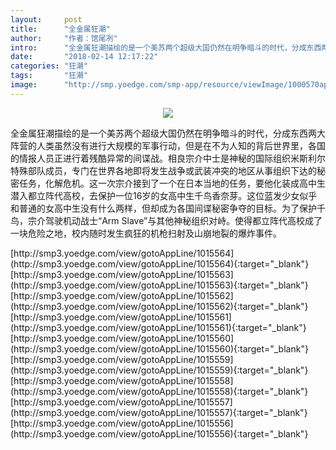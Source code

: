 ```yaml
---
layout:     post
title:      "全金属狂潮"
author:     "作者：馆尾冽"
intro:      "全金属狂潮描绘的是一个美苏两个超级大国仍然在明争暗斗的时代，分成东西两大阵营的人类虽然没有进行大规模的军事行动，但是在不为人知的背后世界里，各国的情报人员正进行着残酷异常的间谍战。相良宗介中士是神秘的国际组织米斯利尔特殊部队成员，专门在世界各地即将发生战争或武装冲突的地区从事组织下达的秘密任务，化解危机。这一次宗介接到了一个在日本当地的任务，要他化装成高中生潜入都立阵代高校，去保护一位16岁的女高中生千鸟香奈芽。这位蓝发少女似乎和普通的女高中生没有什么两样，但却成为各国间谍秘密争夺的目标。为了保护千鸟，宗介驾驶机动战士“Arm Slave”与其他神秘组织对峙。使得都立阵代高校成了一块危险之地，校内随时发生疯狂的机枪扫射及山崩地裂的爆炸事件。"
date:       "2018-02-14 12:17:22"
categories: "狂潮"
tags:       "狂潮"
image:      "http://smp.yoedge.com/smp-app/resource/viewImage/1000570appline.png"
---
```

<div style="text-align: center">
<p><img src="http://smp.yoedge.com/smp-app/resource/viewImage/1000570appline.png"/></p>
</div>
<p class="post-meta">
<span>全金属狂潮描绘的是一个美苏两个超级大国仍然在明争暗斗的时代，分成东西两大阵营的人类虽然没有进行大规模的军事行动，但是在不为人知的背后世界里，各国的情报人员正进行着残酷异常的间谍战。相良宗介中士是神秘的国际组织米斯利尔特殊部队成员，专门在世界各地即将发生战争或武装冲突的地区从事组织下达的秘密任务，化解危机。这一次宗介接到了一个在日本当地的任务，要他化装成高中生潜入都立阵代高校，去保护一位16岁的女高中生千鸟香奈芽。这位蓝发少女似乎和普通的女高中生没有什么两样，但却成为各国间谍秘密争夺的目标。为了保护千鸟，宗介驾驶机动战士“Arm Slave”与其他神秘组织对峙。使得都立阵代高校成了一块危险之地，校内随时发生疯狂的机枪扫射及山崩地裂的爆炸事件。</span>
</p>
[http://smp3.yoedge.com/view/gotoAppLine/1015564](http://smp3.yoedge.com/view/gotoAppLine/1015564){:target="_blank"}
[http://smp3.yoedge.com/view/gotoAppLine/1015563](http://smp3.yoedge.com/view/gotoAppLine/1015563){:target="_blank"}
[http://smp3.yoedge.com/view/gotoAppLine/1015562](http://smp3.yoedge.com/view/gotoAppLine/1015562){:target="_blank"}
[http://smp3.yoedge.com/view/gotoAppLine/1015561](http://smp3.yoedge.com/view/gotoAppLine/1015561){:target="_blank"}
[http://smp3.yoedge.com/view/gotoAppLine/1015560](http://smp3.yoedge.com/view/gotoAppLine/1015560){:target="_blank"}
[http://smp3.yoedge.com/view/gotoAppLine/1015559](http://smp3.yoedge.com/view/gotoAppLine/1015559){:target="_blank"}
[http://smp3.yoedge.com/view/gotoAppLine/1015558](http://smp3.yoedge.com/view/gotoAppLine/1015558){:target="_blank"}
[http://smp3.yoedge.com/view/gotoAppLine/1015557](http://smp3.yoedge.com/view/gotoAppLine/1015557){:target="_blank"}
[http://smp3.yoedge.com/view/gotoAppLine/1015556](http://smp3.yoedge.com/view/gotoAppLine/1015556){:target="_blank"}


